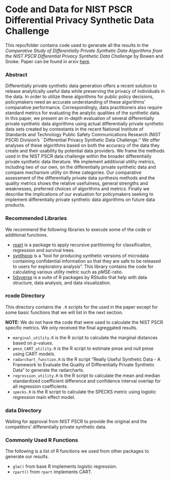 
<!-- README.md is generated from README.Rmd. Please edit that file -->

# Code and Data for NIST PSCR Differential Privacy Synthetic Data Challenge

This repo/folder contains code used to generate all the results in the
*Comparative Study of Differentially Private Synthetic Data Algorithms
from the NIST PSCR Differential Privacy Synthetic Data Challenge* by
Bowen and Snoke. Paper can be found in arxiv
[here](https://arxiv.org/abs/1911.12704).

### Abstract

Differentially private synthetic data generation offers a recent
solution to release analytically useful data while preserving the
privacy of individuals in the data. In order to utilize these algorithms
for public policy decisions, policymakers need an accurate understanding
of these algorithms’ comparative performance. Correspondingly, data
practitioners also require standard metrics for evaluating the analytic
qualities of the synthetic data. In this paper, we present an in-depth
evaluation of several differentially private synthetic data algorithms
using actual differentially private synthetic data sets created by
contestants in the recent National Institute of Standards and Technology
Public Safety Communications Research (NIST PSCR) Division’s
\`\`Differential Privacy Synthetic Data Challenge.’’ We offer analyses
of these algorithms based on both the accuracy of the data they create
and their usability by potential data providers. We frame the methods
used in the NIST PSCR data challenge within the broader differentially
private synthetic data literature. We implement additional utility
metrics, including two of our own, on the differentially private
synthetic data and compare mechanism utility on three categories. Our
comparative assessment of the differentially private data synthesis
methods and the quality metrics shows the relative usefulness, general
strengths and weaknesses, preferred choices of algorithms and metrics.
Finally we describe the implications of our evaluation for policymakers
seeking to implement differentially private synthetic data algorithms on
future data products.

### Recommended Libraries

We recommend the following libraries to execute some of the code or
additional functions.

  - [rpart](https://cran.r-project.org/web/packages/rpart/rpart.pdf) is
    a package to apply recursive partitioning for classificaiton,
    regression and survival
    trees.
  - [synthpop](https://cran.r-project.org/web/packages/synthpop/synthpop.pdf)
    is a “tool for producing synthetic versions of microdata containing
    confidential information so that they are safe to be released to
    users for exploratory analysis”. This library contains the code for
    calculating various utility metric such as *pMSE*-ratio.
  - [tidyverse](https://www.tidyverse.org/) is a suite of R packages by
    RStudio that help with data structure, data analysis, and data
    visualization.

### rcode Directory

This directory contains the `.R` scripts for the used in the paper
except for some basic functions that we will list in the next section.

**NOTE:** We do not have the code that were used to calculate the NIST
PSCR specific metrics. We only received the final agreggated results.

  - `marginal_utility.R` is the R script to calculate the marginal
    distances based on p-values.
  - `pmse_CART_utility.R` is the R script to estimate pmse and null pmse
    using CART models.
  - `radarchart_function.R` is the R script “Really Useful Synthetic
    Data - A Framework to Evaluate the Quality of Differentially Private
    Synthetic Data” to generate the radarcharts.
  - `regression_utility.R` is the R script to calculate the mean and
    median standardized coefficient difference and confidence interval
    overlap for all regression coefficients.
  - `specks.R` is the R script to calculate the SPECKS metric using
    logistic regression main effect model.

### data Directory

Waiting for approval from NIST PSCR to provide the original and the
competitors’ differentially private synthetic
data.

<!-- This directory contains the differentially private synthetic data generated for the NIST PSCR Data Challenge. The following are the data sets (original and the competitors' differentially private synthetic data). We compressed the data by team within the data type folder due to data storage limitations on GitHub.  -->

<!-- - 2006 San Francisco Fire Department’s Call for Service Data -->

<!-- - 2017 San Francisco Fire Department’s Call for Service Data -->

<!-- - Arizona PUMS -->

<!-- - Vermont PUMS -->

### Commonly Used R Functions

The following is a list of R functions we used from other packages to
generate our results.

  - `glm()` from base R implements logistic regression.
  - `rpart()` from `rpart` implements CART.
